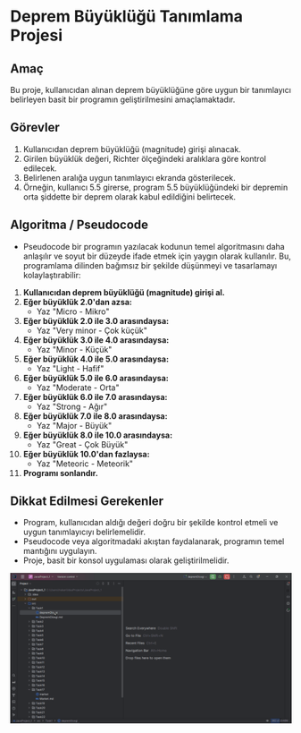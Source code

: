 # Deprem Büyüklüğü Tanımlama Projesi

## Amaç
Bu proje, kullanıcıdan alınan deprem büyüklüğüne göre uygun bir tanımlayıcı belirleyen basit bir programın geliştirilmesini amaçlamaktadır.

## Görevler
1. Kullanıcıdan deprem büyüklüğü (magnitude) girişi alınacak.
2. Girilen büyüklük değeri, Richter ölçeğindeki aralıklara göre kontrol edilecek.
3. Belirlenen aralığa uygun tanımlayıcı ekranda gösterilecek.
4. Örneğin, kullanıcı 5.5 girerse, program 5.5 büyüklüğündeki bir depremin orta şiddette bir deprem olarak kabul edildiğini belirtecek.

## Algoritma / Pseudocode 
* Pseudocode bir programın yazılacak kodunun temel algoritmasını daha anlaşılır ve soyut bir düzeyde ifade etmek için yaygın olarak kullanılır. Bu, programlama dilinden bağımsız bir şekilde düşünmeyi ve tasarlamayı kolaylaştırabilir:
1. **Kullanıcıdan deprem büyüklüğü (magnitude) girişi al.**
2. **Eğer büyüklük 2.0'dan azsa:**
    - Yaz "Micro - Mikro"
3. **Eğer büyüklük 2.0 ile 3.0 arasındaysa:**
    - Yaz "Very minor - Çok küçük"
4. **Eğer büyüklük 3.0 ile 4.0 arasındaysa:**
    - Yaz "Minor - Küçük"
5. **Eğer büyüklük 4.0 ile 5.0 arasındaysa:**
    - Yaz "Light - Hafif"
6. **Eğer büyüklük 5.0 ile 6.0 arasındaysa:**
    - Yaz "Moderate - Orta"
7. **Eğer büyüklük 6.0 ile 7.0 arasındaysa:**
    - Yaz "Strong - Ağır"
8. **Eğer büyüklük 7.0 ile 8.0 arasındaysa:**
    - Yaz "Major - Büyük"
9. **Eğer büyüklük 8.0 ile 10.0 arasındaysa:**
    - Yaz "Great - Çok Büyük"
10. **Eğer büyüklük 10.0'dan fazlaysa:**
    - Yaz "Meteoric - Meteorik"
11. **Programı sonlandır.**

## Dikkat Edilmesi Gerekenler
- Program, kullanıcıdan aldığı değeri doğru bir şekilde kontrol etmeli ve uygun tanımlayıcıyı belirlemelidir.
- Pseudocode veya algoritmadaki akıştan faydalanarak, programın temel mantığını uygulayın.
- Proje, basit bir konsol uygulaması olarak geliştirilmelidir.

![DepremOlcegi.gif](DepremOlcegi.gif)

